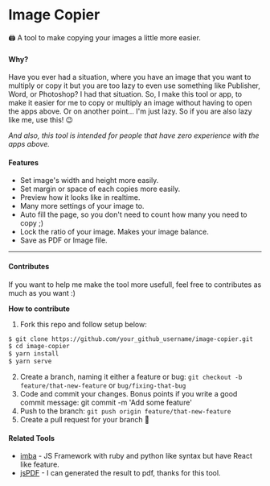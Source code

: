# Image Copier
🖨️ A tool to make copying your images a little more easier.

#### Why?
Have you ever had a situation, where you have an image that you want to multiply or copy it but you are too lazy to even use something like Publisher, Word, or Photoshop? I had that situation. So, I make this tool or app, to make it easier for me to copy or multiply an image without having to open the apps above. Or on another point... I'm just lazy. So if you are also lazy like me, use this! 😉

*And also, this tool is intended for people that have zero experience with the apps above.*

#### Features
- Set image's width and height more easily.
- Set margin or space of each copies more easily.
- Preview how it looks like in realtime.
- Many more settings of your image to.
- Auto fill the page, so you don't need to count how many you need to copy ;)
- Lock the ratio of your image. Makes your image balance.
- Save as PDF or Image file.



-----

#### Contributes
If you want to help me make the tool more usefull, feel free to contributes as much as you want :)

**How to contribute**
1. Fork this repo and follow setup below:
```sh
$ git clone https://github.com/your_github_username/image-copier.git
$ cd image-copier
$ yarn install
$ yarn serve
```
2. Create a branch, naming it either a feature or bug: `git checkout -b feature/that-new-feature` or `bug/fixing-that-bug`
3. Code and commit your changes. Bonus points if you write a good commit message: git commit -m 'Add some feature'
4. Push to the branch: `git push origin feature/that-new-feature`
5. Create a pull request for your branch 🎉

#### Related Tools
- [imba](https://github.com/imba/imba) - JS Framework with ruby and python like syntax but have React like feature.
- [jsPDF](https://github.com/MrRio/jsPDF) - I can generated the result to pdf, thanks for this tool.
